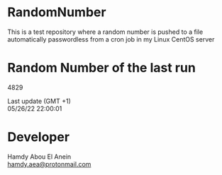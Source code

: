 # RandomNumber    
This is a test repository where a random number is pushed to a file automatically passwordless from a cron job in my Linux CentOS server    
# Random Number of the last run   
4829
      
Last update (GMT +1)    
05/26/22 22:00:01
# Developer    
Hamdy Abou El Anein   
hamdy.aea@protonmail.com

